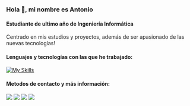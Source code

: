 ### Hola 👋, mi nombre es Antonio
#### Estudiante de ultimo año de Ingeniería Informática
Centrado en mis estudios y proyectos, además de ser apasionado de las nuevas tecnologías!
 
#### Lenguajes y tecnologías con las que he trabajado:

[![My Skills](https://skillicons.dev/icons?i=java,linkedin,c,bash,haskell,spring,git,eclipse,vscode)]()

#### Metodos de contacto y más información:

[<img src='https://img.shields.io/badge/GitHub-100000?style=for-the-badge&logo=github&logoColor=white'>](https://github.com/AMGV11) 
[<img src='https://img.shields.io/badge/LinkedIn-0077B5?style=for-the-badge&logo=linkedin&logoColor=white'>](https://www.linkedin.com/in/antonio-manuel-guisado-valle/)
[<img src='https://img.shields.io/badge/Gmail-D14836?style=for-the-badge&logo=gmail&logoColor=white'>](mailto:antoniomgv95@gmail.com?)
<img src='https://img.shields.io/badge/Portfolio-255E63?style=for-the-badge&logo=About.me&logoColor=whit'>



<!---
AMGV11/AMGV11 is a ✨ special ✨ repository because its `README.md` (this file) appears on your GitHub profile.
You can click the Preview link to take a look at your changes.
--->

